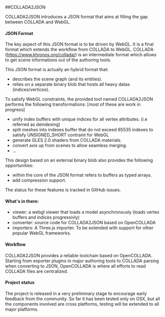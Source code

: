 ##COLLADA2JSON


COLLADA2JSON introduces a JSON format that aims at filling the gap between COLLADA and WebGL.


#### JSON Format

The key aspect of this JSON format is to be driven by WebGL.
It is a final format which extends the workflow from COLLADA to WebGL.
COLLADA (https://www.khronos.org/collada/) is an intermediate format which allows to get scene informations out of the authoring tools.

This JSON format is actually an hybrid format that:
- describes the scene graph (and its entities).
- relies on a separate binary blob that hosts all heavy datas (indices/vertices).

To satisfy WebGL constraints, the provided tool named COLLADA2JSON performs the following transformations:
[most of these are work in progress]
- unify index buffers with unique indices for all vertex attributes. (i.e referred as deindexing)
- split meshes into indexes buffer that do not exceed 65535 indexes to satisfy UNSIGNED_SHORT contraint for WebGL
- generate GLES 2.0 shaders from COLLADA materials.
- convert axis up from scenes to allow seamless merging.
- ...

This design based on an external binary blob also provides the following opportunities:
 
- within the core of the JSON format refers to buffers as typed arrays.
- add compression support.

The status for these features is tracked in GitHub issues.

#### What's in there:

- viewer: a webgl viewer that loads a model asynchronously (loads vertex buffers and indices progressivly)
- converter: source code for COLLADA2JSON based on OpenCOLLADA
- importers: A Three.js importer. To be extended with support for other popular WebGL frameworks.

#### Workflow

COLLADA2JSON provides a reliable toolchain based on OpenCOLLADA.
Starting from exporter plugins in major authoring tools to COLLADA parsing when converting to JSON, 
OpenCOLLADA is where all efforts to read COLLADA files are centralized.

#### Project status

The project is released in a very preliminary stage to encourage early feedback from the community.
So far it has been tested only on OSX, but all the components involved are cross platforms, testing will be extended to all major platforms.




